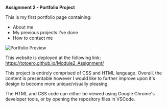**Assignment 2 - Portfolio Project**

This is my first portfolio page containing:
- About me
- My previous projects I've done
- How to contact me
  

![Portfolio Preview](./Assignment_2/assets/websitePreview.gif)

This website is deployed at the following link: https://totoero.github.io/Module2_Assignment/

This project is entirely comprised of CSS and HTML language. Overall, the content is presentable however I would like to further improve upon it's design to become more unique/visually pleasing.

The HTML and CSS code can either be viewed using Google Chrome's developer tools, or by opening the repository files in VSCode.

